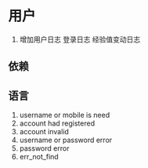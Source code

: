 # 用户

1. 增加用户日志
    登录日志
    经验值变动日志

## 依赖

## 语言

1. username or mobile is need
2. account had registered
3. account invalid
4. username or password error 
5. password error
6. err_not_find